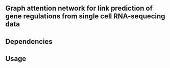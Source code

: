 
## Graph attention network for link prediction of gene regulations from single cell RNA-sequecing data

## Dependencies

## Usage
